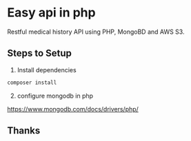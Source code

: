 # Easy  api in php

Restful medical history API using PHP, MongoBD and AWS S3.

## Steps to Setup

1. Install dependencies

```bash
composer install
```

2. configure mongodb in php

https://www.mongodb.com/docs/drivers/php/

## Thanks